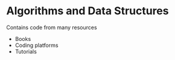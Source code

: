 # Algorithms and Data Structures

Contains code from many resources

- Books
- Coding platforms
- Tutorials

